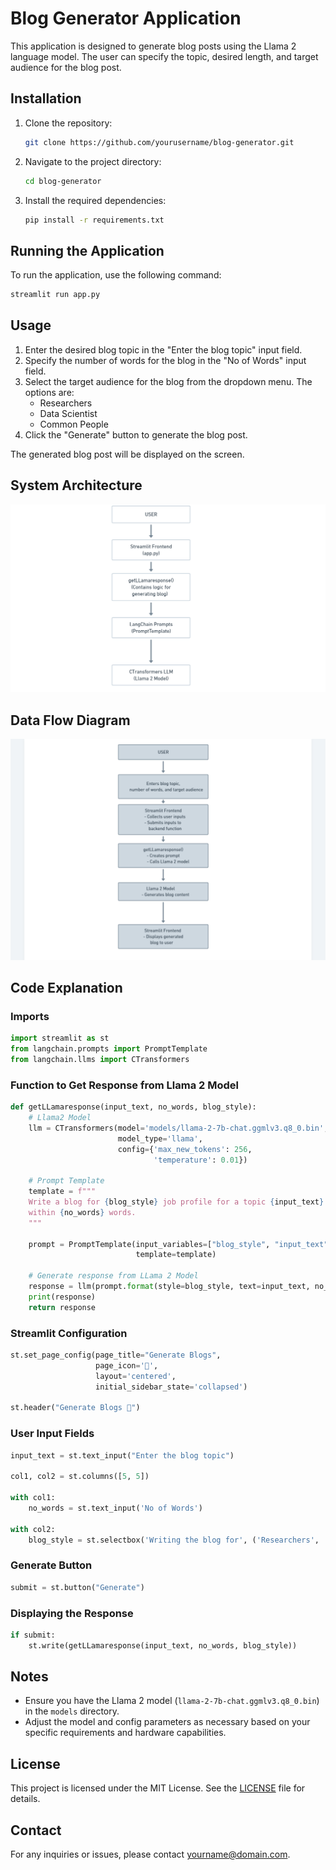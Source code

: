 # Blog Generator Application

This application is designed to generate blog posts using the Llama 2 language model. The user can specify the topic, desired length, and target audience for the blog post.

## Installation

1. Clone the repository:
    ```sh
    git clone https://github.com/yourusername/blog-generator.git
    ```
2. Navigate to the project directory:
    ```sh
    cd blog-generator
    ```
3. Install the required dependencies:
    ```sh
    pip install -r requirements.txt
    ```

## Running the Application

To run the application, use the following command:
```sh
streamlit run app.py
```

## Usage

1. Enter the desired blog topic in the "Enter the blog topic" input field.
2. Specify the number of words for the blog in the "No of Words" input field.
3. Select the target audience for the blog from the dropdown menu. The options are:
    - Researchers
    - Data Scientist
    - Common People
4. Click the "Generate" button to generate the blog post.

The generated blog post will be displayed on the screen.

## System Architecture 
![alt text](system_architecture.png)

## Data Flow Diagram 
![alt text](dfd.png)

## Code Explanation

### Imports

```python
import streamlit as st
from langchain.prompts import PromptTemplate
from langchain.llms import CTransformers
```

### Function to Get Response from Llama 2 Model

```python
def getLLamaresponse(input_text, no_words, blog_style):
    # Llama2 Model
    llm = CTransformers(model='models/llama-2-7b-chat.ggmlv3.q8_0.bin',
                        model_type='llama',
                        config={'max_new_tokens': 256,
                                'temperature': 0.01})

    # Prompt Template
    template = f"""
    Write a blog for {blog_style} job profile for a topic {input_text}
    within {no_words} words.
    """

    prompt = PromptTemplate(input_variables=["blog_style", "input_text", "no_words"],
                            template=template)

    # Generate response from LLama 2 Model
    response = llm(prompt.format(style=blog_style, text=input_text, no_words=no_words))
    print(response)
    return response
```

### Streamlit Configuration

```python
st.set_page_config(page_title="Generate Blogs",
                   page_icon='🤖',
                   layout='centered',
                   initial_sidebar_state='collapsed')

st.header("Generate Blogs 🤖")
```

### User Input Fields

```python
input_text = st.text_input("Enter the blog topic")

col1, col2 = st.columns([5, 5])

with col1:
    no_words = st.text_input('No of Words')

with col2:
    blog_style = st.selectbox('Writing the blog for', ('Researchers', 'Data Scientist', 'Common People'), index=0)
```

### Generate Button

```python
submit = st.button("Generate")
```

### Displaying the Response

```python
if submit:
    st.write(getLLamaresponse(input_text, no_words, blog_style))
```

## Notes

- Ensure you have the Llama 2 model (`llama-2-7b-chat.ggmlv3.q8_0.bin`) in the `models` directory.
- Adjust the model and config parameters as necessary based on your specific requirements and hardware capabilities.

## License

This project is licensed under the MIT License. See the [LICENSE](LICENSE) file for details.

## Contact

For any inquiries or issues, please contact [yourname@domain.com](mailto:yourname@domain.com).